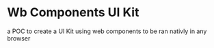 # Wb Components UI Kit

a POC to create a UI Kit using web components to be ran nativly in any browser